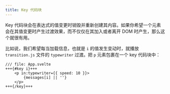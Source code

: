 ```yaml
---
title: Key 代码块
---
```


Key 代码块会在表达式的值变更时销毁并重新创建其内容。如果你希望一个元素会在其值变更时产生过渡效果，而不仅仅在其加入或者离开 DOM 时产生，那么这个就很有用。

比如说，我们希望每当加载信息，也就是 `i` 的值发生变动时，就播放 `transition.js` 文件的 `typewriter` 过渡。把 `p` 元素包裹在一个 key 代码块中：

```svelte
/// file: App.svelte
+++{#key i}+++
	<p in:typewriter={{ speed: 10 }}>
		{messages[i] || ''}
	</p>
+++{/key}+++
```